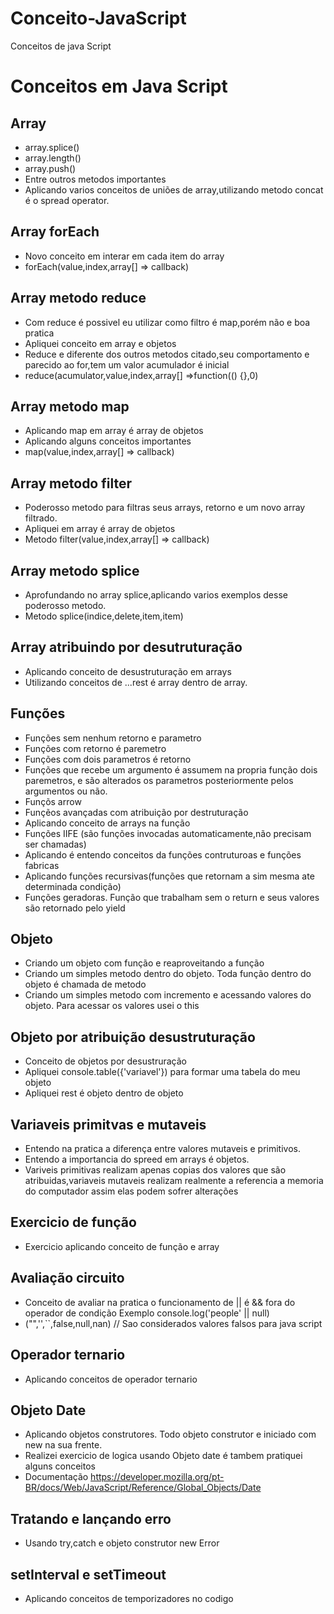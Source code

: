 # Conceito-JavaScript
Conceitos de java Script
# Conceitos em Java Script
## Array 
- array.splice()
- array.length()
- array.push()
- Entre outros metodos importantes
- Aplicando varios conceitos de uniões de array,utilizando metodo concat é o spread operator.

## Array forEach
- Novo conceito em interar em cada item do array
- forEach(value,index,array[] => callback)

## Array metodo reduce
- Com reduce é possivel eu utilizar como filtro é map,porém não e boa pratica
- Apliquei conceito em array e objetos
- Reduce e diferente dos outros metodos citado,seu comportamento e parecido ao for,tem um valor acumulador é inicial
- reduce(acumulator,value,index,array[] =>function(() {},0)

## Array metodo map
- Aplicando map em array é array de objetos
- Aplicando alguns conceitos importantes
- map(value,index,array[] => callback)

## Array metodo filter
- Poderosso metodo para filtras seus arrays, retorno e um novo array filtrado.
- Apliquei em array é array de objetos
- Metodo filter(value,index,array[] => callback)

## Array metodo splice
- Aprofundando no array splice,aplicando varios exemplos desse poderosso metodo.
- Metodo splice(indice,delete,item,item)

## Array  atribuindo por desutruturação
- Aplicando conceito de desustruturação em arrays
- Utilizando conceitos de ...rest é array dentro de array.

## Funções
- Funções sem nenhum retorno e parametro
- Funções com retorno é  paremetro
- Funções com dois parametros é retorno
- Funções que recebe um argumento é assumem na propria função dois paremetros, e são alterados  os parametros posteriormente pelos argumentos ou não.
- Funçõs arrow 
- Funçẽos avançadas com atribuição por destruturação
- Aplicando conceito de arrays  na função
- Funções IIFE (são funções invocadas automaticamente,não precisam ser chamadas)
- Aplicando é entendo conceitos da funções contruturoas e funções fabricas
- Aplicando funções recursivas(funções que retornam a sim mesma ate determinada condição)
- Funções geradoras. Função que trabalham sem o return e seus valores são retornado pelo yield


## Objeto
- Criando um objeto com função e reaproveitando a função
- Criando um simples metodo dentro do objeto. Toda função dentro do objeto é chamada de metodo
- Criando um simples metodo com incremento e acessando valores do objeto. Para acessar os valores usei o this

## Objeto por atribuição desustruturação
- Conceito de objetos por desustruração
- Apliquei console.table({'variavel'})  para formar uma tabela do meu objeto
- Apliquei rest é objeto dentro de objeto

## Variaveis primitvas e mutaveis
- Entendo na pratica a diferença entre valores mutaveis e primitivos.
- Entendo a importancia do spreed em arrays é objetos.
- Variveis primitivas realizam apenas copias dos valores que são atribuidas,variaveis mutaveis realizam realmente a referencia a memoria do computador assim elas podem sofrer alterações 

## Exercicio de função
- Exercicio aplicando conceito de função e array

## Avaliação circuito
- Conceito de avaliar na pratica o funcionamento de || é && fora do operador de condição  Exemplo console.log('people' || null)
- ("",'',``,false,null,nan) // Sao considerados valores falsos para java script

## Operador ternario
- Aplicando conceitos de operador ternario

## Objeto Date
- Aplicando objetos construtores. Todo objeto construtor e iniciado com new na sua frente.
- Realizei exercicio de logica usando Objeto date é tambem pratiquei alguns conceitos 
- Documentação https://developer.mozilla.org/pt-BR/docs/Web/JavaScript/Reference/Global_Objects/Date


## Tratando e lançando erro
- Usando try,catch e objeto construtor new Error

## setInterval e setTimeout
- Aplicando conceitos de temporizadores no codigo


